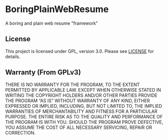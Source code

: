# BoringPlainWebResume

A boring and plain web resume "framework"

## License

This project is licensed under GPL, version 3.0. Please see [LICENSE](LICENSE) for details.

## Warranty (From GPLv3)

THERE IS NO WARRANTY FOR THE PROGRAM, TO THE EXTENT PERMITTED BY APPLICABLE
LAW. EXCEPT WHEN OTHERWISE STATED IN WRITING THE COPYRIGHT HOLDERS AND/OR
OTHER PARTIES PROVIDE THE PROGRAM “AS IS” WITHOUT WARRANTY OF ANY KIND,
EITHER EXPRESSED OR IMPLIED, INCLUDING, BUT NOT LIMITED TO, THE IMPLIED
WARRANTIES OF MERCHANTABILITY AND FITNESS FOR A PARTICULAR PURPOSE.
THE ENTIRE RISK AS TO THE QUALITY AND PERFORMANCE OF THE PROGRAM IS WITH
YOU. SHOULD THE PROGRAM PROVE DEFECTIVE, YOU ASSUME THE COST OF ALL NECESSARY
SERVICING, REPAIR OR CORRECTION.
